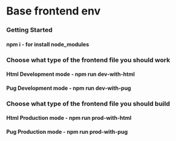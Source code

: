 # Base frontend env

### Getting Started

#### npm i - for install node_modules

### Choose what type of the frontend file you should work

#### Html Development mode - npm run dev-with-html
#### Pug Development mode - npm run dev-with-pug

### Choose what type of the frontend file you should build

#### Html Production mode - npm run prod-with-html
#### Pug Production mode - npm run prod-with-pug

